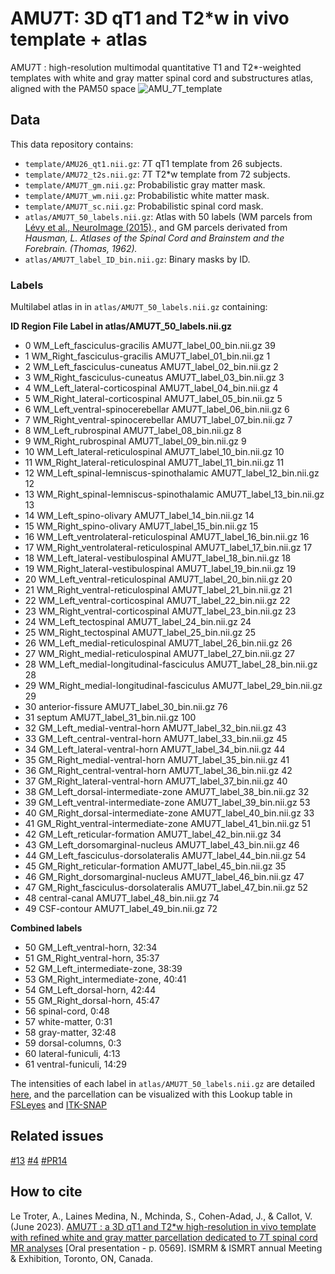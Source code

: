 # AMU7T: 3D qT1 and T2*w in vivo template + atlas
AMU7T : high-resolution multimodal quantitative T1 and T2*-weighted templates with white and gray matter spinal cord and substructures atlas, aligned with the PAM50 space
![AMU_7T_template](https://github.com/spinalcordtoolbox/template_AMU7T/assets/77469192/3b5cb4b8-5931-4841-b952-d968f4b4338f)

## Data
This data repository contains:
- `template/AMU26_qt1.nii.gz`: 7T qT1 template from 26 subjects.
- `template/AMU72_t2s.nii.gz`: 7T T2*w template from 72 subjects.
- `template/AMU7T_gm.nii.gz`: Probabilistic gray matter mask.
- `template/AMU7T_wm.nii.gz`: Probabilistic white matter mask.
- `template/AMU7T_sc.nii.gz`: Probabilistic spinal cord mask.
- `atlas/AMU7T_50_labels.nii.gz`: Atlas with 50 labels (WM parcels from [Lévy et al., NeuroImage (2015)](https://pubmed.ncbi.nlm.nih.gov/26099457/)., and GM parcels derivated from _Hausman, _L. Atlases of the Spinal Cord and Brainstem and the Forebrain. (Thomas, 1962).__
- `atlas/AMU7T_label_ID_bin.nii.gz`: Binary masks by ID.

### Labels
Multilabel atlas in in `atlas/AMU7T_50_labels.nii.gz` containing:

**ID    Region						                File			            Label in atlas/AMU7T_50_labels.nii.gz**
- 0	    WM_Left_fasciculus-gracilis		            AMU7T_label_00_bin.nii.gz	    39
- 1	    WM_Right_fasciculus-gracilis	         	AMU7T_label_01_bin.nii.gz	    1
- 2	    WM_Left_fasciculus-cuneatus			        AMU7T_label_02_bin.nii.gz	    2
- 3	    WM_Right_fasciculus-cuneatus	 	    	AMU7T_label_03_bin.nii.gz	    3
- 4	    WM_Left_lateral-corticospinal	 	        AMU7T_label_04_bin.nii.gz	    4   
- 5	    WM_Right_lateral-corticospinal	 	    	AMU7T_label_05_bin.nii.gz	    5
- 6	    WM_Left_ventral-spinocerebellar	 	        AMU7T_label_06_bin.nii.gz	    6
- 7	    WM_Right_ventral-spinocerebellar	        AMU7T_label_07_bin.nii.gz	    7
- 8	    WM_Left_rubrospinal	 			            AMU7T_label_08_bin.nii.gz	    8
- 9	    WM_Right_rubrospinal	 		            AMU7T_label_09_bin.nii.gz	    9
- 10	WM_Left_lateral-reticulospinal	 	        AMU7T_label_10_bin.nii.gz	    10
- 11	WM_Right_lateral-reticulospinal	 	        AMU7T_label_11_bin.nii.gz	    11
- 12	WM_Left_spinal-lemniscus-spinothalamic	 	AMU7T_label_12_bin.nii.gz	    12
- 13	WM_Right_spinal-lemniscus-spinothalamic	    AMU7T_label_13_bin.nii.gz	    13
- 14	WM_Left_spino-olivary	 	            	AMU7T_label_14_bin.nii.gz	    14
- 15	WM_Right_spino-olivary	            		AMU7T_label_15_bin.nii.gz	    15
- 16	WM_Left_ventrolateral-reticulospinal    	AMU7T_label_16_bin.nii.gz	    16
- 17	WM_Right_ventrolateral-reticulospinal	    AMU7T_label_17_bin.nii.gz	    17
- 18	WM_Left_lateral-vestibulospinal	     	    AMU7T_label_18_bin.nii.gz	    18
- 19	WM_Right_lateral-vestibulospinal	     	AMU7T_label_19_bin.nii.gz	    19
- 20	WM_Left_ventral-reticulospinal	 		    AMU7T_label_20_bin.nii.gz	    20
- 21	WM_Right_ventral-reticulospinal	 	        AMU7T_label_21_bin.nii.gz	    21  
- 22	WM_Left_ventral-corticospinal	 		    AMU7T_label_22_bin.nii.gz	    22
- 23	WM_Right_ventral-corticospinal	 		    AMU7T_label_23_bin.nii.gz	    23
- 24	WM_Left_tectospinal	 			            AMU7T_label_24_bin.nii.gz	    24
- 25	WM_Right_tectospinal	 			        AMU7T_label_25_bin.nii.gz	    25
- 26	WM_Left_medial-reticulospinal	 	    	AMU7T_label_26_bin.nii.gz	    26
- 27	WM_Right_medial-reticulospinal	 	    	AMU7T_label_27_bin.nii.gz	    27
- 28	WM_Left_medial-longitudinal-fasciculus	 	AMU7T_label_28_bin.nii.gz	    28
- 29	WM_Right_medial-longitudinal-fasciculus     AMU7T_label_29_bin.nii.gz	    29
- 30	anterior-fissure	 			            AMU7T_label_30_bin.nii.gz	    76
- 31	septum	 					                AMU7T_label_31_bin.nii.gz	    100
- 32	GM_Left_medial-ventral-horn	 		        AMU7T_label_32_bin.nii.gz	    43
- 33	GM_Left_central-ventral-horn    		    AMU7T_label_33_bin.nii.gz	    45
- 34	GM_Left_lateral-ventral-horn	     		AMU7T_label_34_bin.nii.gz	    44
- 35	GM_Right_medial-ventral-horn	 	    	AMU7T_label_35_bin.nii.gz	    41
- 36	GM_Right_central-ventral-horn	 		    AMU7T_label_36_bin.nii.gz	    42
- 37	GM_Right_lateral-ventral-horn	     		AMU7T_label_37_bin.nii.gz	    40
- 38	GM_Left_dorsal-intermediate-zone	     	AMU7T_label_38_bin.nii.gz	    32
- 39	GM_Left_ventral-intermediate-zone	 	    AMU7T_label_39_bin.nii.gz	    53
- 40	GM_Right_dorsal-intermediate-zone	    	AMU7T_label_40_bin.nii.gz	    33
- 41	GM_Right_ventral-intermediate-zone	    	AMU7T_label_41_bin.nii.gz	    51
- 42	GM_Left_reticular-formation	 		        AMU7T_label_42_bin.nii.gz	    34
- 43	GM_Left_dorsomarginal-nucleus	 	    	AMU7T_label_43_bin.nii.gz	    46
- 44	GM_Left_fasciculus-dorsolateralis	 	    AMU7T_label_44_bin.nii.gz	    54
- 45	GM_Right_reticular-formation	 		    AMU7T_label_45_bin.nii.gz	    35
- 46	GM_Right_dorsomarginal-nucleus	    		AMU7T_label_46_bin.nii.gz	    47
- 47	GM_Right_fasciculus-dorsolateralis	     	AMU7T_label_47_bin.nii.gz	    52
- 48	central-canal	     			    	    AMU7T_label_48_bin.nii.gz	    74
- 49	CSF-contour	 		            	    	AMU7T_label_49_bin.nii.gz	    72

**Combined labels**
- 50    GM_Left_ventral-horn, 32:34
- 51    GM_Right_ventral-horn, 35:37
- 52    GM_Left_intermediate-zone, 38:39
- 53    GM_Right_intermediate-zone, 40:41
- 54    GM_Left_dorsal-horn, 42:44
- 55    GM_Right_dorsal-horn, 45:47
- 56    spinal-cord, 0:48
- 57    white-matter, 0:31
- 58    gray-matter, 32:48
- 59    dorsal-columns, 0:3
- 60    lateral-funiculi, 4:13
- 61    ventral-funiculi, 14:29

The intensities of each label in `atlas/AMU7T_50_labels.nii.gz` are detailed [here](https://github.com/spinalcordtoolbox/template_AMU7T/blob/nl/AMU7Tv3/atlas/Label_intensities_description.txt), and the parcellation can be visualized with this Lookup table in [FSLeyes](https://github.com/spinalcordtoolbox/template_AMU7T/files/12033959/AMU7T_parc.txt) and [ITK-SNAP](https://github.com/spinalcordtoolbox/template_AMU7T/files/12033957/AMU7T_parc_itk.txt)

## Related issues
[#13](https://github.com/spinalcordtoolbox/PAM50/issues/13) 
[#4](https://github.com/spinalcordtoolbox/template_AMU7T/issues/4)
[#PR14](https://github.com/spinalcordtoolbox/PAM50/pull/14)

## How to cite
Le Troter, A., Laines Medina, N., Mchinda, S., Cohen-Adad, J., & Callot, V. (June 2023). [AMU7T : a 3D qT1 and T2*w high-resolution in vivo template with refined white and gray matter parcellation dedicated to 7T spinal cord MR analyses](https://github.com/spinalcordtoolbox/template_AMU7T/files/12031127/AMU7T.a.3D.qT1.and.T2s.w.high-resolution.in.vivo.template.with.refined.white.and.gray.matter.parcellation.dedicated.to.7T.spinal.cord.MR.analyses.pdf) [Oral presentation - p. 0569]. ISMRM & ISMRT annual Meeting & Exhibition, Toronto, ON, Canada.
